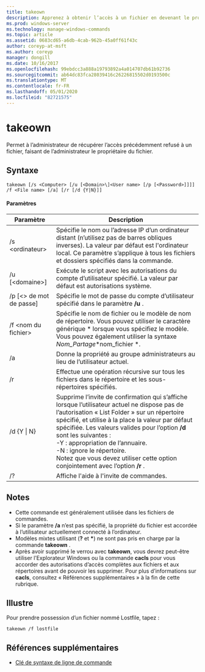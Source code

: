 ```yaml
---
title: takeown
description: Apprenez à obtenir l’accès à un fichier en devenant le propriétaire du fichier.
ms.prod: windows-server
ms.technology: manage-windows-commands
ms.topic: article
ms.assetid: 0683cd65-a6db-4cab-962b-45a0ff61f43c
author: coreyp-at-msft
ms.author: coreyp
manager: dongill
ms.date: 10/16/2017
ms.openlocfilehash: 99ebdcc3a888a19793892a4a014707db61b92736
ms.sourcegitcommit: ab64dc83fca28039416c26226815502d0193500c
ms.translationtype: MT
ms.contentlocale: fr-FR
ms.lasthandoff: 05/01/2020
ms.locfileid: "82721575"
---
```

# <a name="takeown"></a>takeown

Permet à l’administrateur de récupérer l’accès précédemment refusé à un fichier, faisant de l’administrateur le propriétaire du fichier.



## <a name="syntax"></a>Syntaxe

```
takeown [/s <Computer> [/u [<Domain>\]<User name> [/p [<Password>]]]] /f <File name> [/a] [/r [/d {Y|N}]]
```

#### <a name="parameters"></a>Paramètres

|Paramètre|Description|
|---------|-----------|
|/s \<ordinateur>|Spécifie le nom ou l’adresse IP d’un ordinateur distant (n’utilisez pas de barres obliques inverses). La valeur par défaut est l'ordinateur local. Ce paramètre s’applique à tous les fichiers et dossiers spécifiés dans la commande.|
|/u [\<domaine>\]<User name>|Exécute le script avec les autorisations du compte d’utilisateur spécifié. La valeur par défaut est autorisations système.|
|/p [\<> de mot de passe]|Spécifie le mot de passe du compte d’utilisateur spécifié dans le paramètre **/u** .|
|/f \<nom du fichier>|Spécifie le nom de fichier ou le modèle de nom de répertoire. Vous pouvez utiliser le caractère générique * lorsque vous spécifiez le modèle. Vous pouvez également utiliser la syntaxe *Nom_Partage*\*nom_fichier *.|
|/a|Donne la propriété au groupe administrateurs au lieu de l’utilisateur actuel.|
|/r|Effectue une opération récursive sur tous les fichiers dans le répertoire et les sous-répertoires spécifiés.|
|/d {Y \| N}|Supprime l’invite de confirmation qui s’affiche lorsque l’utilisateur actuel ne dispose pas de l’autorisation « List Folder » sur un répertoire spécifié, et utilise à la place la valeur par défaut spécifiée. Les valeurs valides pour l’option **/d** sont les suivantes :</br>-Y : appropriation de l’annuaire.</br>-N : ignore le répertoire.</br>Notez que vous devez utiliser cette option conjointement avec l’option **/r** .|
|/?|Affiche l'aide à l'invite de commandes.|

## <a name="remarks"></a>Notes 

-   Cette commande est généralement utilisée dans les fichiers de commandes.
-   Si le paramètre **/a** n’est pas spécifié, la propriété du fichier est accordée à l’utilisateur actuellement connecté à l’ordinateur.
-   Modèles mixtes utilisant (**?** et **&#42;**) ne sont pas pris en charge par la commande **takeown** .
-   Après avoir supprimé le verrou avec **takeown**, vous devrez peut-être utiliser l’Explorateur Windows ou la commande **cacls** pour vous accorder des autorisations d’accès complètes aux fichiers et aux répertoires avant de pouvoir les supprimer. Pour plus d’informations sur **cacls**, consultez « Références supplémentaires » à la fin de cette rubrique.

## <a name="examples"></a><a name="BKMK_examples"></a>Illustre

Pour prendre possession d’un fichier nommé Lostfile, tapez :
```
takeown /f lostfile
```

## <a name="additional-references"></a>Références supplémentaires

- [Clé de syntaxe de ligne de commande](command-line-syntax-key.md)